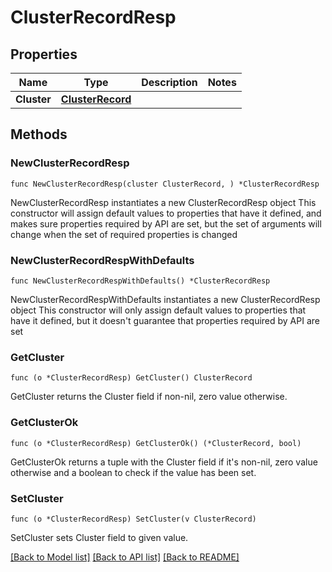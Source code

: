 # ClusterRecordResp

## Properties

Name | Type | Description | Notes
------------ | ------------- | ------------- | -------------
**Cluster** | [**ClusterRecord**](ClusterRecord.md) |  | 

## Methods

### NewClusterRecordResp

`func NewClusterRecordResp(cluster ClusterRecord, ) *ClusterRecordResp`

NewClusterRecordResp instantiates a new ClusterRecordResp object
This constructor will assign default values to properties that have it defined,
and makes sure properties required by API are set, but the set of arguments
will change when the set of required properties is changed

### NewClusterRecordRespWithDefaults

`func NewClusterRecordRespWithDefaults() *ClusterRecordResp`

NewClusterRecordRespWithDefaults instantiates a new ClusterRecordResp object
This constructor will only assign default values to properties that have it defined,
but it doesn't guarantee that properties required by API are set

### GetCluster

`func (o *ClusterRecordResp) GetCluster() ClusterRecord`

GetCluster returns the Cluster field if non-nil, zero value otherwise.

### GetClusterOk

`func (o *ClusterRecordResp) GetClusterOk() (*ClusterRecord, bool)`

GetClusterOk returns a tuple with the Cluster field if it's non-nil, zero value otherwise
and a boolean to check if the value has been set.

### SetCluster

`func (o *ClusterRecordResp) SetCluster(v ClusterRecord)`

SetCluster sets Cluster field to given value.



[[Back to Model list]](../README.md#documentation-for-models) [[Back to API list]](../README.md#documentation-for-api-endpoints) [[Back to README]](../README.md)


